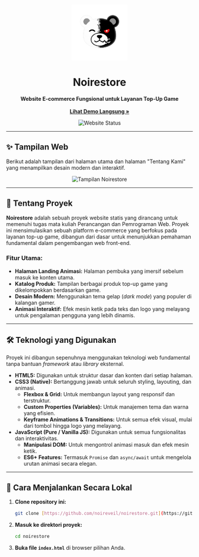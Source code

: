 <p align="center">
  <img src="./images/noire-icon.png" alt="Logo Noirestore" width="150"/>
</p>

<h1 align="center">Noirestore</h1>

<p align="center">
  <strong>Website E-commerce Fungsional untuk Layanan Top-Up Game</strong>
  <br />
  <br />
  <a href="https://noireveil.github.io/noirestore/"><strong>Lihat Demo Langsung »</strong></a>
</p>

<p align="center">
  <img src="https://img.shields.io/badge/Status-Online-brightgreen?style=for-the-badge" alt="Website Status">
</p>

---

## ✨ Tampilan Web

Berikut adalah tampilan dari halaman utama dan halaman "Tentang Kami" yang menampilkan desain modern dan interaktif.

<p align="center">
  <img src="./images/preview.png" alt="Tampilan Noirestore" width="800"/>
</p>

---

## 📖 Tentang Proyek

**Noirestore** adalah sebuah proyek website statis yang dirancang untuk memenuhi tugas mata kuliah Perancangan dan Pemrograman Web. Proyek ini mensimulasikan sebuah platform e-commerce yang berfokus pada layanan top-up game, dibangun dari dasar untuk menunjukkan pemahaman fundamental dalam pengembangan web front-end.

### Fitur Utama:
* **Halaman Landing Animasi:** Halaman pembuka yang imersif sebelum masuk ke konten utama.
* **Katalog Produk:** Tampilan berbagai produk top-up game yang dikelompokkan berdasarkan game.
* **Desain Modern:** Menggunakan tema gelap (*dark mode*) yang populer di kalangan gamer.
* **Animasi Interaktif:** Efek mesin ketik pada teks dan logo yang melayang untuk pengalaman pengguna yang lebih dinamis.

---

## 🛠️ Teknologi yang Digunakan

Proyek ini dibangun sepenuhnya menggunakan teknologi web fundamental tanpa bantuan *framework* atau *library* eksternal.

* **HTML5:** Digunakan untuk struktur dasar dan konten dari setiap halaman.
* **CSS3 (Native):** Bertanggung jawab untuk seluruh styling, layouting, dan animasi.
    * **Flexbox & Grid:** Untuk membangun layout yang responsif dan terstruktur.
    * **Custom Properties (Variables):** Untuk manajemen tema dan warna yang efisien.
    * **Keyframe Animations & Transitions:** Untuk semua efek visual, mulai dari tombol hingga logo yang melayang.
* **JavaScript (Pure / Vanilla JS):** Digunakan untuk semua fungsionalitas dan interaktivitas.
    * **Manipulasi DOM:** Untuk mengontrol animasi masuk dan efek mesin ketik.
    * **ES6+ Features:** Termasuk `Promise` dan `async/await` untuk mengelola urutan animasi secara elegan.

---

## 🚀 Cara Menjalankan Secara Lokal

1.  **Clone repository ini:**
    ```bash
    git clone [https://github.com/noireveil/noirestore.git](https://github.com/noireveil/noirestore.git)
    ```
2.  **Masuk ke direktori proyek:**
    ```bash
    cd noirestore
    ```
3.  **Buka file `index.html`** di browser pilihan Anda.

